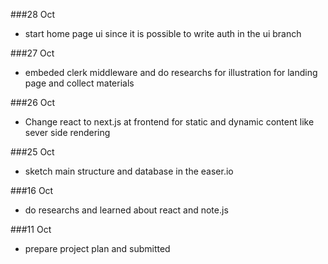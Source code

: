 ###28 Oct

- start home page ui since it is possible to write auth in the ui branch

###27 Oct

- embeded clerk middleware and do researchs for illustration for landing page and collect materials

###26 Oct

- Change react to next.js at frontend for static and dynamic content like sever side rendering

###25 Oct

- sketch main structure and database in the easer.io

###16 Oct

- do researchs and learned about react and note.js

###11 Oct

- prepare project plan and submitted
